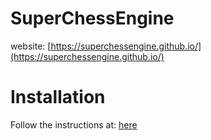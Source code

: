 # SuperChessEngine

website: [https://superchessengine.github.io/](https://superchessengine.github.io/)

# Installation

Follow the instructions at: [here](https://docs.google.com/document/d/1nbkG_FxKf5LS8-1Q7yf8Vwgi-XIYTdrZvjAMMyYmmTk/edit?usp=sharing)
